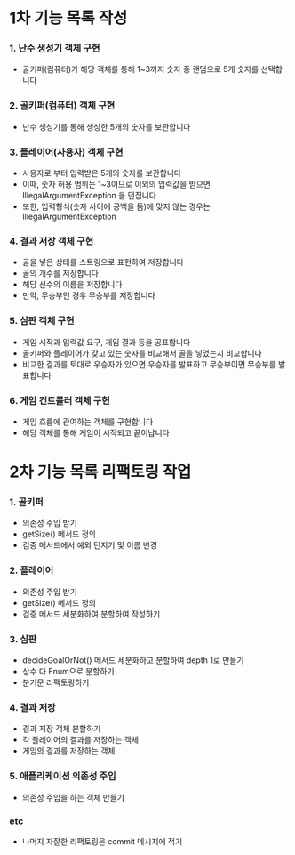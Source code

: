 # 1차 기능 목록 작성

### 1. 난수 생성기 객체 구현

- 골키퍼(컴퓨터)가 해당 객체를 통해 1~3까지 숫자 중 랜덤으로 5개 숫자를 선택합니다

### 2. 골키퍼(컴퓨터) 객체 구현

- 난수 생성기를 통해 생성한 5개의 숫자를 보관합니다

### 3. 플레이어(사용자) 객체 구현

- 사용자로 부터 입력받은 5개의 숫자를 보관합니다
- 이때, 숫자 허용 범위는 1~3이므로 이외의 입력값을 받으면 IllegalArgumentException 을 던집니다
- 또한, 입력형식(숫자 사이에 공백을 둠)에 맞지 않는 경우는 IllegalArgumentException

### 4. 결과 저장 객체 구현

- 골을 넣은 상태를 스트링으로 표현하여 저장합니다
- 골의 개수를 저장합니다
- 해당 선수의 이름을 저장합니다
- 만약, 무승부인 경우 무승부를 저장합니다

### 5. 심판 객체 구현

- 게임 시작과 입력값 요구, 게임 결과 등을 공표합니다
- 골키퍼와 플레이어가 갖고 있는 숫자를 비교해서 골을 넣었는지 비교합니다
- 비교한 결과를 토대로 우승자가 있으면 우승자를 발표하고 무승부이면 무승부를 발표합니다

### 6. 게임 컨트롤러 객체 구현

- 게임 흐름에 관여하는 객체를 구현합니다
- 해당 객체를 통해 게임이 시작되고 끝이납니다


# 2차 기능 목록 리팩토링 작업

### 1. 골키퍼

- 의존성 주입 받기
- getSize() 메서드 정의
- 검증 메서드에서 예외 던지기 및 이름 변경

### 2. 플레이어

- 의존성 주입 받기
- getSize() 메서드 정의
- 검증 메서드 세분화하여 분할하여 작성하기

### 3. 심판

- decideGoalOrNot() 메서드 세분화하고 분할하여 depth 1로 만들기
- 상수 다 Enum으로 분할하기
- 분기문 리팩토링하기

### 4. 결과 저장 

- 결과 저장 객체 분할하기
- 각 플레이어의 결과를 저장하는 객체
- 게임의 결과를 저장하는 객체

### 5. 애플리케이션 의존성 주입

- 의존성 주입을 하는 객체 만들기

### etc
- 나머지 자잘한 리팩토링은 commit 메시지에 적기

